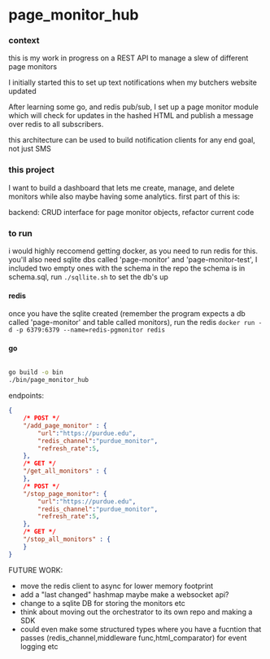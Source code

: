 # page_monitor_hub

### context
this is my work in progress on a REST API to manage a slew of different page monitors

I initially started this to set up text notifications when my butchers website updated

After learning some go, and redis pub/sub, I set up a page monitor module which will check for updates in the hashed HTML and publish a message over redis to all subscribers.

this architecture can be used to build notification clients for any end goal, not just SMS

### this project

I want to build a dashboard that lets me create, manage, and delete monitors while also maybe having some analytics. first part of this is:

backend: CRUD interface for page monitor objects, refactor current code

### to run
i would highly reccomend getting docker, as you need to run redis for this.
you'll also need sqlite dbs called 'page-monitor' and 'page-monitor-test', I included two empty ones with the schema in the repo
the schema is in schema.sql, run `./sqllite.sh` to set the db's up
#### redis
once you have the sqlite created (remember the program expects a db called 'page-monitor' and table called monitors), run the redis
`docker run -d -p 6379:6379 --name=redis-pgmonitor redis`

#### go
```sh

go build -o bin
./bin/page_monitor_hub

```

endpoints:
```json
{
    /* POST */
    "/add_page_monitor" : {
        "url":"https://purdue.edu",
        "redis_channel":"purdue_monitor",
        "refresh_rate":5,
    },
    /* GET */
    "/get_all_monitors" : {
    },
    /* POST */ 
    "/stop_page_monitor": {
        "url":"https://purdue.edu",
        "redis_channel":"purdue_monitor",
        "refresh_rate":5,
    },
    /* GET */
    "/stop_all_monitors" : {
    }
}
```

FUTURE WORK:
- move the redis client to async for lower memory footprint
- add a "last changed" hashmap maybe make a websocket api? 
- change to a sqlite DB for storing the monitors etc
- think about moving out the orchestrator to its own repo and making a SDK 
- could even make some structured types where you have a fucntion that passes (redis_channel,middleware func,html_comparator) for event logging etc 
